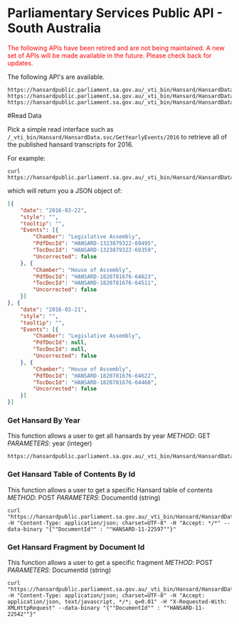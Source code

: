 # Parliamentary Services Public API - South Australia #

<div style="font-size:1.2.rem;color:red">
The following APIs have been retired and are not being maintained. A new set of APIs will be made available in the future. Please check back for updates.
</div>


The following API's are available.

```
https://hansardpublic.parliament.sa.gov.au/_vti_bin/Hansard/HansardData.svc/GetYearlyEvents
https://hansardpublic.parliament.sa.gov.au/_vti_bin/Hansard/HansardData.svc/GetByDate
https://hansardpublic.parliament.sa.gov.au/_vti_bin/Hansard/HansardData.svc/GetFragmentHtml
```

#Read Data

Pick a simple read interface such as ```/_vti_bin/Hansard/HansardData.svc/GetYearlyEvents/2016``` to retrieve all of the published hansard transcripts for 2016.

For example:
```
curl https://hansardpublic.parliament.sa.gov.au/_vti_bin/Hansard/HansardData.svc/GetYearlyEvents/2016
```
which will return you a JSON object of:
```json
[{
	"date": "2016-03-22",
	"style": "",
	"tooltip": "",
	"Events": [{
		"Chamber": "Legislative Assembly",
		"PdfDocId": "HANSARD-1323879322-69495",
		"TocDocId": "HANSARD-1323879322-69359",
		"Uncorrected": false
	}, {
		"Chamber": "House of Assembly",
		"PdfDocId": "HANSARD-1820781676-64623",
		"TocDocId": "HANSARD-1820781676-64511",
		"Uncorrected": false
	}]
}, {
	"date": "2016-03-21",
	"style": "",
	"tooltip": "",
	"Events": [{
		"Chamber": "Legislative Assembly",
		"PdfDocId": null,
		"TocDocId": null,
		"Uncorrected": false
	}, {
		"Chamber": "House of Assembly",
		"PdfDocId": "HANSARD-1820781676-64622",
		"TocDocId": "HANSARD-1820781676-64460",
		"Uncorrected": false
	}]
}]
```

### Get Hansard By Year
This function allows a user to get all hansards by year
*METHOD*: GET
*PARAMETERS*: year (integer)
```
https://hansardpublic.parliament.sa.gov.au/_vti_bin/Hansard/HansardData.svc/GetYearlyEvents/{year}
```
### Get Hansard Table of Contents By Id
This function allows a user to get a specific Hansard table of contents
*METHOD*: POST
*PARAMETERS*: DocumentId (string)
```
curl "https://hansardpublic.parliament.sa.gov.au/_vti_bin/Hansard/HansardData.svc/GetByDate" -H "Content-Type: application/json; charset=UTF-8" -H "Accept: */*" --data-binary "{""DocumentId"" : ""HANSARD-11-22597""}"
```
### Get Hansard Fragment by Document Id
This function allows a user to get a specific fragment
*METHOD*: POST
*PARAMETERS*: DocumentId (string)
```
curl "https://hansardpublic.parliament.sa.gov.au/_vti_bin/Hansard/HansardData.svc/GetFragmentHtml" -H "Content-Type: application/json; charset=UTF-8" -H "Accept: application/json, text/javascript, */*; q=0.01" -H "X-Requested-With: XMLHttpRequest" --data-binary "{""DocumentId"" : ""HANSARD-11-22542""}"
```
